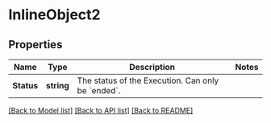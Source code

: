 # InlineObject2

## Properties

Name | Type | Description | Notes
------------ | ------------- | ------------- | -------------
**Status** | **string** | The status of the Execution. Can only be &#x60;ended&#x60;. | 

[[Back to Model list]](../README.md#documentation-for-models) [[Back to API list]](../README.md#documentation-for-api-endpoints) [[Back to README]](../README.md)


